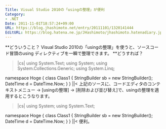 ```yaml
---
Title: Visual Studio 2010の「usingの整理」が便利
Category:
- .NET
Date: 2011-11-01T18:57:24+09:00
URL: https://blog.jhashimoto.net/entry/20111101/1320141444
EditURL: https://blog.hatena.ne.jp/JHashimoto/jhashimoto.hatenadiary.jp/atom/entry/12921228815717257152
---
```



**どういうこと？
Visual Studio 2010の「usingの整理」を使うと、ソースコード冒頭のusing ディレクティブを一瞬で整理できます。
**どうすれば？
>|cs|
using System.Text;
using System;
using System.Collections.Generic;
using System.Linq;

namespace Hoge {
    class Class1 {
        StringBuilder sb = new StringBuilder();
        DateTime d = DateTime.Now;
    }
}
||<
上記のソースに、コードエディタのコンテキストメニュー → [usingの整理] → [削除および並び替え]で、usingの整理を適用するとこうなります。
>|cs|
using System;
using System.Text;

namespace Hoge {
    class Class1 {
        StringBuilder sb = new StringBuilder();
        DateTime d = DateTime.Now;
    }
}
||<
便利。
